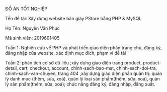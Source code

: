 ĐỒ ÁN TỐT NGHIỆP

Tền đề tài: Xây dựng website bán giày PStore bằng PHP & MySQL

Họ Tên: Nguyễn Văn Phúc

Mã sinh viên: 2019601405

Tuần 1: Nghiên cứu về PHP và phát triển giao diện phần trang chủ, đăng ký, đăng nhập của website, xác định mục đích, phạm vi đề tài

Tuần 2: phân tích cơ sở dữ liệu ;xây dựng giao diện trang product, product-detail, cart, checkout, account, chinh-sach-bao-mat, chinh-sach-doi-tra, chinh-sach-van-chuyen, trang 404 ,xây dựng giao diện phần quản trị: quản lý danh mục (thêm, sửa, xoá), quản lý loại sản phẩm(thêm, sửa, xoá), quản lý sản phẩm(thêm, sửa, xoá); chức năng đăng ký, đăng nhập, đăng xuất.
